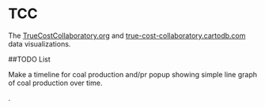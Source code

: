 # TCC

The [TrueCostCollaboratory.org](http://www.truecostcollaboratory.org/) and [true-cost-collaboratory.cartodb.com](https://true-cost-collaboratory.cartodb.com/dashboard/maps) data visualizations. 

##TODO List

Make a timeline for coal production and/pr popup showing simple line graph of coal production over time.

.
